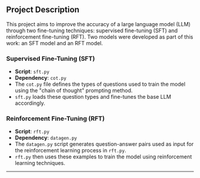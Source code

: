 ## Project Description

This project aims to improve the accuracy of a large language model (LLM) through two fine-tuning techniques: supervised fine-tuning (SFT) and reinforcement fine-tuning (RFT). Two models were developed as part of this work: an SFT model and an RFT model.

### Supervised Fine-Tuning (SFT)

- **Script**: `sft.py`
- **Dependency**: `cot.py`
- The `cot.py` file defines the types of questions used to train the model using the "chain of thought" prompting method.
- `sft.py` loads these question types and fine-tunes the base LLM accordingly.

### Reinforcement Fine-Tuning (RFT)

- **Script**: `rft.py`
- **Dependency**: `datagen.py`
- The `datagen.py` script generates question-answer pairs used as input for the reinforcement learning process in `rft.py`.
- `rft.py` then uses these examples to train the model using reinforcement learning techniques.

---


